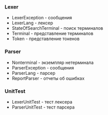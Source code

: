 ### Lexer
- LexerException - сообщения
- LexerLang - лексер
- StateOfSearchTerminal - поиск терминалов
- Terminal - представление терминалов
- Token - представление токенов


### Parser
- Nonterminal - экземпляр нетерминала
- ParserException - сообщения
- ParserLang -  парсер
- ReportParser - отчеты об ошибках

### UnitTest
- LexerUnitTest - тест лексера 
- ParserUnitTest - тест парсера
